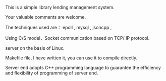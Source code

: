 This is a simple library lending management system.

Your valuable comments are welcome.

The techniques used are： epoll , mysql , jsoncpp , 

Using C/S model，Socket communication based on TCP/ IP protocol.

server on the basis of Linux.

Makefile file, I have written it, you can use it to compile directly.

Server end adopts C++ programming language to guarantee the efficiency and flexibility of programming of server end.



